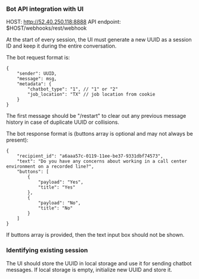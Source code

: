 ### Bot API integration with UI
HOST: http://52.40.250.118:8888
API endpoint: $HOST/webhooks/rest/webhook

At the start of every session, the UI must generate a new UUID as a session ID and keep it during the entire conversation.

The bot request format is:

```
{
    "sender": UUID,
    "message": msg,
    "metadata": {
        "chatbot_type": "1", // "1" or "2"
        "job_location": "TX" // job location from cookie
    }
}
```

The first message should be "/restart" to clear out any previous message history in case of duplicate UUID or collisions.

The bot response format is (buttons array is optional and may not always be present):

```
{
    "recipient_id": "a6aaa57c-0119-11ee-be37-9331dbf74573",
    "text": "Do you have any concerns about working in a call center environment on a recorded line?",
    "buttons": [
        {
            "payload": "Yes",
            "title": "Yes"
        },
        {
            "payload": "No",
            "title": "No"
        }
    ]
}
```

If buttons array is provided, then the text input box should not be shown.

### Identifying existing session
The UI should store the UUID in local storage and use it for sending chatbot messages. If local storage is empty, initialize new UUID and store it.
